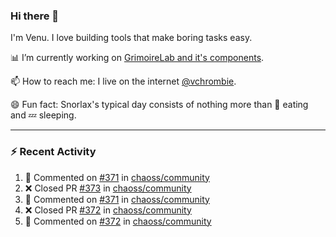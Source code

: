 ### Hi there 👋

I'm Venu. I love building tools that make boring tasks easy.

📊 I’m currently working on [GrimoireLab and it's components](https://chaoss.github.io/grimoirelab).

📫 How to reach me: I live on the internet [@vchrombie](https://www.google.co.in/search?q=vchrombie).

😄 Fun fact: Snorlax's typical day consists of nothing more than :doughnut: eating and :zzz: sleeping.

---

### :zap: Recent Activity

<!--RECENT_ACTIVITY:start-->
1. 💬 Commented on [#371](https://github.com/chaoss/community/pull/371#issuecomment-1107635218) in [chaoss/community](https://github.com/chaoss/community)
2. ❌ Closed PR [#373](https://github.com/chaoss/community/pull/373) in [chaoss/community](https://github.com/chaoss/community)
3. 💬 Commented on [#371](https://github.com/chaoss/community/pull/371#issuecomment-1107624888) in [chaoss/community](https://github.com/chaoss/community)
4. ❌ Closed PR [#372](https://github.com/chaoss/community/pull/372) in [chaoss/community](https://github.com/chaoss/community)
5. 💬 Commented on [#372](https://github.com/chaoss/community/pull/372#issuecomment-1107549228) in [chaoss/community](https://github.com/chaoss/community)
<!--RECENT_ACTIVITY:end-->

<!--
**vchrombie/vchrombie** is a ✨ _special_ ✨ repository because its `README.md` (this file) appears on your GitHub profile.

Here are some ideas to get you started:

- 🔭 I’m currently working on ...
- 🌱 I’m currently learning ...
- 👯 I’m looking to collaborate on ...
- 🤔 I’m looking for help with ...
- 💬 Ask me about ...
- 📫 How to reach me: ...
- 😄 Pronouns: ...
- ⚡ Fun fact: ...
-->
